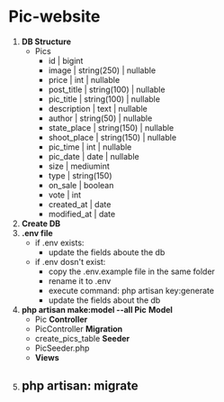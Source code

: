 # Pic-website
1. **DB Structure**
   - Pics
     - id           |   bigint
     - image        |   string(250) |   nullable
     - price        |   int         |   nullable
     - post_title   |   string(100) |   nullable
     - pic_title    |   string(100) |   nullable
     - description  |   text        |   nullable
     - author       |   string(50)  |   nullable
     - state_place  |   string(150) |   nullable
     - shoot_place  |   string(150) |   nullable
     - pic_time     |   int         |   nullable
     - pic_date     |   date        |   nullable
     - size         |   mediumint
     - type         |   string(150)   
     - on_sale      |   boolean
     - vote         |   int
     - created_at   |   date        
     - modified_at  |   date        
2. **Create DB**
3. **.env file**
   - if .env exists: 
     - update the fields aboute the db
   - if .env dosn't exist:
     - copy the .env.example file in the same folder
     - rename it to .env
     - execute command: php artisan key:generate
     - update the fields about the db
4. **php artisan make:model --all Pic**
    **Model**
    - Pic
    **Controller**
    - PicController 
    **Migration**
    - create_pics_table
    **Seeder**
    - PicSeeder.php
    - **Views**
1. **php artisan: migrate**
    - 
